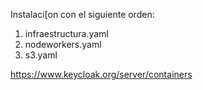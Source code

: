 Instalaci[on con el siguiente orden:

1. infraestructura.yaml
2. nodeworkers.yaml
3. s3.yaml


https://www.keycloak.org/server/containers

